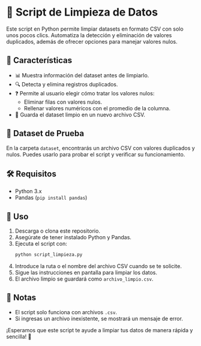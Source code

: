 # 📌 Script de Limpieza de Datos

Este script en Python permite limpiar datasets en formato CSV con solo unos pocos clics. Automatiza la detección y eliminación de valores duplicados, además de ofrecer opciones para manejar valores nulos.

## 🚀 Características
- 📊 Muestra información del dataset antes de limpiarlo.
- 🔍 Detecta y elimina registros duplicados.
- ❓ Permite al usuario elegir cómo tratar los valores nulos:
  - Eliminar filas con valores nulos.
  - Rellenar valores numéricos con el promedio de la columna.
- 💾 Guarda el dataset limpio en un nuevo archivo CSV.

## 📂 Dataset de Prueba
En la carpeta `dataset`, encontrarás un archivo CSV con valores duplicados y nulos. Puedes usarlo para probar el script y verificar su funcionamiento.

## 🛠️ Requisitos
- Python 3.x
- Pandas (`pip install pandas`)

## 📌 Uso
1. Descarga o clona este repositorio.
2. Asegúrate de tener instalado Python y Pandas.
3. Ejecuta el script con:
   ```bash
   python script_limpieza.py
   ```
4. Introduce la ruta o el nombre del archivo CSV cuando se te solicite.
5. Sigue las instrucciones en pantalla para limpiar los datos.
6. El archivo limpio se guardará como `archivo_limpio.csv`.

## 📝 Notas
- El script solo funciona con archivos `.csv`.
- Si ingresas un archivo inexistente, se mostrará un mensaje de error.

¡Esperamos que este script te ayude a limpiar tus datos de manera rápida y sencilla! 🚀

